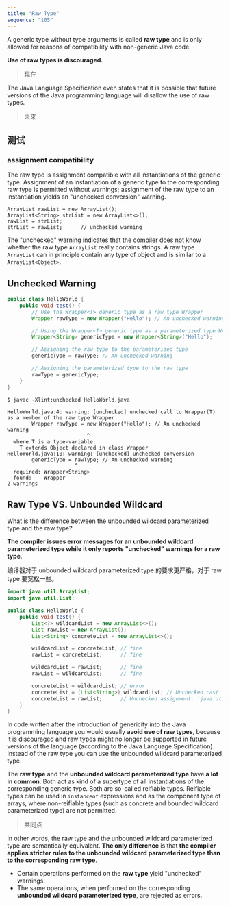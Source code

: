```yaml
---
title: "Raw Type"
sequence: "105"
---
```


A generic type without type arguments is called **raw type** and is only allowed for reasons of compatibility with non-generic Java code.

**Use of raw types is discouraged.**

> 现在

The Java Language Specification even states that it is possible that future versions of the Java programming language will disallow the use of raw types.

> 未来

## 测试

### assignment compatibility

The raw type is assignment compatible with all instantiations of the generic type.
Assignment of an instantiation of a generic type to the corresponding raw type is permitted without warnings;
assignment of the raw type to an instantiation yields an "unchecked conversion" warning.

```text
ArrayList rawList = new ArrayList();
ArrayList<String> strList = new ArrayList<>();
rawList = strList;
strList = rawList;      // unchecked warning
```

The "unchecked" warning indicates that the compiler does not know whether the raw type `ArrayList` really contains strings.
A raw type `ArrayList` can in principle contain any type of object and is similar to a `ArrayList<Object>`.

## Unchecked Warning

```java
public class HelloWorld {
    public void test() {
        // Use the Wrapper<T> generic type as a raw type Wrapper
        Wrapper rawType = new Wrapper("Hello"); // An unchecked warning

        // Using the Wrapper<T> generic type as a parameterized type Wrapper<String>
        Wrapper<String> genericType = new Wrapper<String>("Hello");

        // Assigning the raw type to the parameterized type
        genericType = rawType; // An unchecked warning

        // Assigning the parameterized type to the raw type
        rawType = genericType;
    }
}
```

```text
$ javac -Xlint:unchecked HelloWorld.java

HelloWorld.java:4: warning: [unchecked] unchecked call to Wrapper(T) as a member of the raw type Wrapper
        Wrapper rawType = new Wrapper("Hello"); // An unchecked warning
                          ^
  where T is a type-variable:
    T extends Object declared in class Wrapper
HelloWorld.java:10: warning: [unchecked] unchecked conversion
        genericType = rawType; // An unchecked warning
                      ^
  required: Wrapper<String>
  found:    Wrapper
2 warnings
```

## Raw Type VS. Unbounded Wildcard

What is the difference between the unbounded wildcard parameterized type and the raw type?

**The compiler issues error messages for an unbounded wildcard parameterized type while it only reports "unchecked" warnings for a raw type**.

编译器对于 unbounded wildcard parameterized type 的要求更严格，对于 raw type 要宽松一些。

```java
import java.util.ArrayList;
import java.util.List;

public class HelloWorld {
    public void test() {
        List<?> wildcardList = new ArrayList<>();
        List rawList = new ArrayList();
        List<String> concreteList = new ArrayList<>();

        wildcardList = concreteList; // fine
        rawList = concreteList;      // fine

        wildcardList = rawList;      // fine
        rawList = wildcardList;      // fine

        concreteList = wildcardList; // error
        concreteList = (List<String>) wildcardList; // Unchecked cast: 'java.util.List<capture<?>>' to 'java.util.List<java.lang.String>'
        concreteList = rawList;      // Unchecked assignment: 'java.util.List' to 'java.util.List<java.lang.String>'
    }
}
```

In code written after the introduction of genericity into the Java programming language
you would usually **avoid use of raw types**,
because it is discouraged and raw types might no longer be supported in future versions of the language
(according to the Java Language Specification).
Instead of the raw type you can use the unbounded wildcard parameterized type.

The **raw type** and the **unbounded wildcard parameterized type** have **a lot in common**.
Both act as kind of a supertype of all instantiations of the corresponding generic type.
Both are so-called reifiable types.
Reifiable types can be used in `instanceof` expressions and as the component type of arrays,
where non-reifiable types (such as concrete and bounded wildcard parameterized type) are not permitted.

> 共同点

In other words, the raw type and the unbounded wildcard parameterized type are semantically equivalent.
**The only difference** is that **the compiler applies stricter rules to the unbounded wildcard parameterized type than to the
corresponding raw type**.

- Certain operations performed on the **raw type** yield "unchecked" warnings.
- The same operations, when performed on the corresponding **unbounded wildcard parameterized type**, are rejected as errors.
